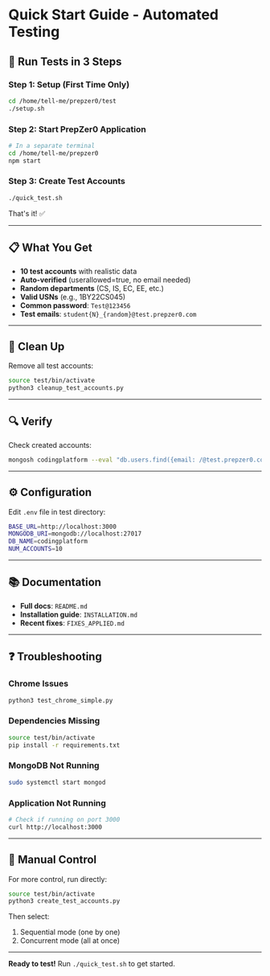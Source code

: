 # Quick Start Guide - Automated Testing

## 🚀 Run Tests in 3 Steps

### Step 1: Setup (First Time Only)
```bash
cd /home/tell-me/prepzer0/test
./setup.sh
```

### Step 2: Start PrepZer0 Application
```bash
# In a separate terminal
cd /home/tell-me/prepzer0
npm start
```

### Step 3: Create Test Accounts
```bash
./quick_test.sh
```

That's it! ✅

---

## 📋 What You Get

- **10 test accounts** with realistic data
- **Auto-verified** (userallowed=true, no email needed)
- **Random departments** (CS, IS, EC, EE, etc.)
- **Valid USNs** (e.g., 1BY22CS045)
- **Common password**: `Test@123456`
- **Test emails**: `student{N}_{random}@test.prepzer0.com`

---

## 🧹 Clean Up

Remove all test accounts:
```bash
source test/bin/activate
python3 cleanup_test_accounts.py
```

---

## 🔍 Verify

Check created accounts:
```bash
mongosh codingplatform --eval "db.users.find({email: /@test.prepzer0.com$/})"
```

---

## ⚙️ Configuration

Edit `.env` file in test directory:
```bash
BASE_URL=http://localhost:3000
MONGODB_URI=mongodb://localhost:27017
DB_NAME=codingplatform
NUM_ACCOUNTS=10
```

---

## 📚 Documentation

- **Full docs**: `README.md`
- **Installation guide**: `INSTALLATION.md`
- **Recent fixes**: `FIXES_APPLIED.md`

---

## ❓ Troubleshooting

### Chrome Issues
```bash
python3 test_chrome_simple.py
```

### Dependencies Missing
```bash
source test/bin/activate
pip install -r requirements.txt
```

### MongoDB Not Running
```bash
sudo systemctl start mongod
```

### Application Not Running
```bash
# Check if running on port 3000
curl http://localhost:3000
```

---

## 🎯 Manual Control

For more control, run directly:
```bash
source test/bin/activate
python3 create_test_accounts.py
```

Then select:
1. Sequential mode (one by one)
2. Concurrent mode (all at once)

---

**Ready to test!** Run `./quick_test.sh` to get started.
